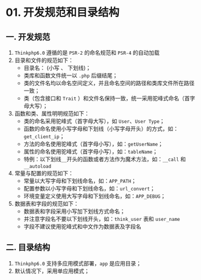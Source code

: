 # 01. 开发规范和目录结构

## 一. 开发规范

1. `Thinkphp6.0` 遵循的是 `PSR-2` 的命名规范和 `PSR-4` 的自动加载
2. 目录和文件的规范如下：
   * 目录名： (小写 、 下划线)；
   * 类库和函数文件统一以 `.php` 后缀结尾；
   * 类的文件名均以命名空间定义，并且命名空间的路径和类库文件所在路径一致；
   * 类（包含接口和 `Trait` ）和文件名保持一致，统一采用驼峰式命名（首字母大写）；
3. 函数和类、属性明明规范如下：
   * 类的命名采用驼峰式（首字母大写），如 `User`、`User Type`；
   * 函数的命名使用小写字母和下划线（小写字母开头）的方式，如：`get_client_ip`；
   * 方法的命名使用驼峰式（首字母小写），如：`getUserName`；
   * 属性的命名使用驼峰式（首字母小写），如：`tableName`；
   * 特例：以下划线`__`开头的函数或者方法作为魔术方法，如：`__call` 和 `__autoload`
4. 常量与配置的规范如下：
   * 常量以大写字母和下划线命名，如：`APP_PATH`；
   * 配置参数以小写字母和下划线命名，如：`url_convert`；
   * 环境变量定义使用大写字母和下划线命名，如：`APP_DEBUG`；
5. 数据表和字段的规范如下：
   * 数据表和字段采用小写加下划线方式命名；
   * 并注意字段名不要以下划线开头，如：`think_user` 表和 `user_name`
   * 字段不建议使用驼峰式和中文作为数据表及字段名

## 二. 目录结构

1. `Thinkphp6.0` 支持多应用模式部署，`app` 是应用目录；
2. 默认情况下，采用单应用模式；

